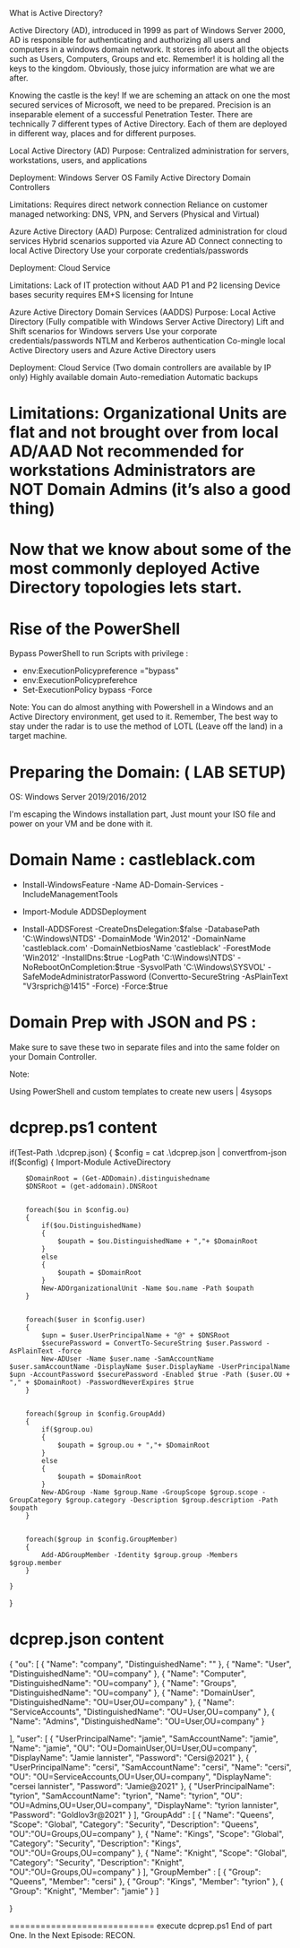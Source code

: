 What is Active Directory?

Active Directory (AD), introduced in 1999 as part of Windows Server 2000, AD is responsible for authenticating and authorizing all users and computers in a windows domain network. It stores info about all the objects such as Users, Computers, Groups and etc. Remember! it is holding all the keys to the kingdom. Obviously, those juicy information are what we are after.

Knowing the castle is the key!
If we are scheming an attack on one the most secured services of Microsoft, we need to be prepared. Precision is an inseparable element of a successful Penetration Tester. There are technically 7 different types of Active Directory. Each of them are deployed in different way, places and for different purposes.


Local Active Directory (AD)
Purpose:
Centralized administration for servers, workstations, users, and applications

Deployment:
Windows Server OS Family
Active Directory Domain Controllers

Limitations:
Requires direct network connection
Reliance on customer managed networking: DNS, VPN, and Servers (Physical and Virtual)

Azure Active Directory (AAD)
Purpose:
Centralized administration for cloud services
Hybrid scenarios supported via Azure AD Connect connecting to local Active Directory
Use your corporate credentials/passwords

Deployment:
Cloud Service

Limitations:
Lack of IT protection without AAD P1 and P2 licensing
Device bases security requires EM+S licensing for Intune

Azure Active Directory Domain Services (AADDS)
Purpose:
Local Active Directory (Fully compatible with Windows Server Active Directory)
Lift and Shift scenarios for Windows servers
Use your corporate credentials/passwords
NTLM and Kerberos authentication
Co-mingle local Active Directory users and Azure Active Directory users

Deployment:
Cloud Service (Two domain controllers are available by IP only)
Highly available domain
Auto-remediation
Automatic backups

Limitations:
Organizational Units are flat and not brought over from local AD/AAD
Not recommended for workstations
Administrators are NOT Domain Admins (it’s also a good thing)
==============================================================
Now that we know about some of the most commonly deployed Active Directory topologies lets start.
==================================================================================================

Rise of the PowerShell
=======================
Bypass PowerShell to run Scripts with privilege :

- env:ExecutionPolicypreference ="bypass"
- env:ExecutionPolicypreferehce
- Set-ExecutionPolicy bypass -Force

Note: You can do almost anything with Powershell in a Windows and an Active Directory environment, get used to it. Remember, The best way to stay under the radar is to use the method of LOTL (Leave off the land) in a target machine.

Preparing the Domain: ( LAB SETUP)
==================================
OS: Windows Server 2019/2016/2012

I'm escaping the Windows installation part, Just mount your ISO file and power on your VM and be done with it.



Domain Name : castleblack.com
==============================
- Install-WindowsFeature -Name AD-Domain-Services -IncludeManagementTools

- Import-Module ADDSDeployment

- Install-ADDSForest -CreateDnsDelegation:$false -DatabasePath 'C:\Windows\NTDS' -DomainMode 'Win2012' -DomainName 'castleblack.com' -DomainNetbiosName 'castleblack' -ForestMode 'Win2012' -InstallDns:$true -LogPath 'C:\Windows\NTDS' -NoRebootOnCompletion:$true -SysvolPath 'C:\Windows\SYSVOL' -SafeModeAdministratorPassword (Convertto-SecureString -AsPlainText "V3rsprich@1415" -Force) -Force:$true


Domain Prep with JSON and PS :
==============================
Make sure to save these two in separate files and into the same folder on your Domain Controller. 

Note:

Using PowerShell and custom templates to create new users | 4sysops

dcprep.ps1 content
===================

if(Test-Path .\dcprep.json)
{
    $config = cat .\dcprep.json | convertfrom-json
    if($config)
    {
        Import-Module ActiveDirectory 


        $DomainRoot = (Get-ADDomain).distinguishedname
        $DNSRoot = (get-addomain).DNSRoot


        foreach($ou in $config.ou)
        {
            if($ou.DistinguishedName)
            {
                $oupath = $ou.DistinguishedName + ","+ $DomainRoot
            }
            else
            {
                $oupath = $DomainRoot
            }
            New-ADOrganizationalUnit -Name $ou.name -Path $oupath
        }


        foreach($user in $config.user)
        {
            $upn = $user.UserPrincipalName + "@" + $DNSRoot
            $securePassword = ConvertTo-SecureString $user.Password -AsPlainText -force
            New-ADUser -Name $user.name -SamAccountName $user.samAccountName -DisplayName $user.DisplayName -UserPrincipalName $upn -AccountPassword $securePassword -Enabled $true -Path ($user.OU + "," + $DomainRoot) -PasswordNeverExpires $true
        }


        foreach($group in $config.GroupAdd)
        {
            if($group.ou)
            {
                $oupath = $group.ou + ","+ $DomainRoot
            }
            else
            {
                $oupath = $DomainRoot
            }
            New-ADGroup -Name $group.Name -GroupScope $group.scope -GroupCategory $group.category -Description $group.description -Path $oupath
        }


        foreach($group in $config.GroupMember)
        {
            Add-ADGroupMember -Identity $group.group -Members $group.member
        }

    }
}



dcprep.json content
====================

{
    "ou": [
      {
          "Name":  "company",
          "DistinguishedName":  ""
      },
      {
          "Name":  "User",
          "DistinguishedName":  "OU=company"
      },
      {
          "Name":  "Computer",
          "DistinguishedName":  "OU=company"
      },
      {
          "Name":  "Groups",
          "DistinguishedName":  "OU=company"
      },
      {
          "Name":  "DomainUser",
          "DistinguishedName":  "OU=User,OU=company"
      },
      {
          "Name":  "ServiceAccounts",
          "DistinguishedName":  "OU=User,OU=company"
      },
      {
          "Name":  "Admins",
          "DistinguishedName":  "OU=User,OU=company"
    }


  ],
   "user": [
      {
          "UserPrincipalName":  "jamie",
          "SamAccountName":  "jamie",
          "Name":  "jamie",
          "OU":  "OU=DomainUser,OU=User,OU=company",
          "DisplayName":  "Jamie lannister",
          "Password":  "Cersi@2021"
      },
      {
          "UserPrincipalName":  "cersi",
          "SamAccountName":  "cersi",
          "Name":  "cersi",
          "OU":  "OU=ServiceAccounts,OU=User,OU=company",
          "DisplayName":  "cersei lannister",
          "Password":  "Jamie@2021"
      },
      {
          "UserPrincipalName":  "tyrion",
          "SamAccountName":  "tyrion",
          "Name":  "tyrion",
          "OU":  "OU=Admins,OU=User,OU=company",
          "DisplayName":  "tyrion lannister",
          "Password":  "Goldlov3r@2021"
      }
  ],
  "GroupAdd" : [
      {
          "Name": "Queens",
          "Scope": "Global",
          "Category": "Security",
          "Description": "Queens",
          "OU":"OU=Groups,OU=company"
      },
      {
        "Name": "Kings",
        "Scope": "Global",
        "Category": "Security",
        "Description": "Kings",
        "OU":"OU=Groups,OU=company"
      },
      {
          "Name": "Knight",
          "Scope": "Global",
          "Category": "Security",
          "Description": "Knight",
          "OU":"OU=Groups,OU=company"
      }
  ],
  "GroupMember" : [
      {
          "Group": "Queens",
          "Member": "cersi"
      },
      {
        "Group": "Kings",
        "Member": "tyrion"
    },
    {
        "Group": "Knight",
        "Member": "jamie"
    }
  ]


  }
  
============================ 
execute dcprep.ps1
End of part One.
In the Next Episode: RECON.
